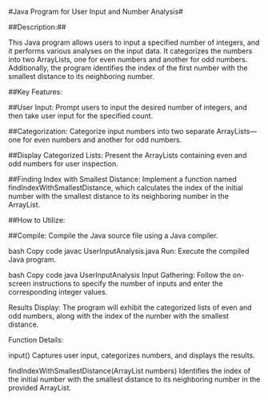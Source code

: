 #Java Program for User Input and Number Analysis#

##Description:##

This Java program allows users to input a specified number of integers, and it performs various analyses on the input data. It categorizes the numbers into two ArrayLists, one for even numbers and another for odd numbers. Additionally, the program identifies the index of the first number with the smallest distance to its neighboring number.

##Key Features:

##User Input:
Prompt users to input the desired number of integers, and then take user input for the specified count.

##Categorization:
Categorize input numbers into two separate ArrayLists—one for even numbers and another for odd numbers.

##Display Categorized Lists:
Present the ArrayLists containing even and odd numbers for user inspection.

##Finding Index with Smallest Distance:
Implement a function named findIndexWithSmallestDistance, which calculates the index of the initial number with the smallest distance to its neighboring number in the ArrayList.

##How to Utilize:

##Compile:
Compile the Java source file using a Java compiler.

bash
Copy code
javac UserInputAnalysis.java
Run:
Execute the compiled Java program.

bash
Copy code
java UserInputAnalysis
Input Gathering:
Follow the on-screen instructions to specify the number of inputs and enter the corresponding integer values.

Results Display:
The program will exhibit the categorized lists of even and odd numbers, along with the index of the number with the smallest distance.

Function Details:

input()
Captures user input, categorizes numbers, and displays the results.

findIndexWithSmallestDistance(ArrayList<Integer> numbers)
Identifies the index of the initial number with the smallest distance to its neighboring number in the provided ArrayList.






